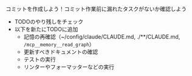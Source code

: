 コミットを作成しよう！コミット作業前に漏れたタスクがないか確認しよう

- TODOのやり残しをチェック
- 以下を新たにTODOに追加
  - 記憶の再確認（~/config/claude/CLAUDE.md, ./\*\*/CLAUDE.md, `/mcp__memory__read_graph`）
  - 更新すべきドキュメントの確認
  - テストの実行
  - リンターやフォーマッターなどの実行
